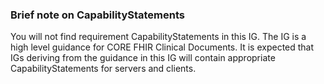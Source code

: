 ### Brief note on CapabilityStatements
You will not find requirement CapabilityStatements in this IG. The IG is a high level guidance for CORE FHIR Clinical Documents. It is expected that IGs deriving from the guidance in this IG will contain appropriate CapabilityStatements for servers and clients.